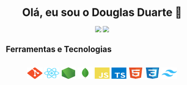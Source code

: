<div align="center" >
  <h1>Olá, eu sou o Douglas Duarte 👋</h1>
</div>

<div align="center" >
  
</div>

<div align="center">
  <img src="https://github-readme-stats.vercel.app/api/top-langs/?username=DuartDouglas&theme=chartreuse-dark"/>  
  <picture>
       <source srcset="https://github-readme-stats.vercel.app/api?username=DuartDouglas&show_icons=true&include_all_commits=true&count_private=true&theme=chartreuse-dark"media="(prefers-color-scheme: dark)"/>
       <source srcset=https://github-readme-stats.vercel.app/api?username=DuartDouglas&show_icons=true&include_all_commits=true&count_private=true&theme=default"media="(prefers-color-scheme: light), (prefers-color-scheme: no-preference)"/>
       <img src="https://github-readme-stats.vercel.app/api?username=DuartDuarte&show_icons=true" />
     </picture>        
</div>
                                                                                                 
## Ferramentas e Tecnologias

<div align="center" style="display: inline_block"><br>
  <img align="center" alt="CSS" height="30" width="40" src="https://raw.githubusercontent.com/devicons/devicon/master/icons/git/git-original.svg">
  <img align="center" alt="React" height="30" width="40" src="https://raw.githubusercontent.com/devicons/devicon/master/icons/react/react-original.svg">
  <img align="center" alt="React" height="30" width="40" src="https://raw.githubusercontent.com/devicons/devicon/master/icons/nodejs/nodejs-original.svg">
  <img align="center" alt="React" height="30" width="40" src="https://raw.githubusercontent.com/devicons/devicon/master/icons/mongodb/mongodb-original.svg">
  <img align="center" alt="Js" height="30" width="40" src="https://raw.githubusercontent.com/devicons/devicon/master/icons/javascript/javascript-plain.svg">
  <img align="center" alt="Ts" height="30" width="40" src="https://raw.githubusercontent.com/devicons/devicon/master/icons/typescript/typescript-plain.svg">
  <img align="center" alt="HTML" height="30" width="40" src="https://raw.githubusercontent.com/devicons/devicon/master/icons/html5/html5-original.svg">
  <img align="center" alt="CSS" height="30" width="40" src="https://raw.githubusercontent.com/devicons/devicon/master/icons/css3/css3-original.svg">
  <img align="center" alt="CSS" height="30" width="40" src="https://raw.githubusercontent.com/devicons/devicon/master/icons/tailwindcss/tailwindcss-original.svg">
  
</div>                                                                                                 
